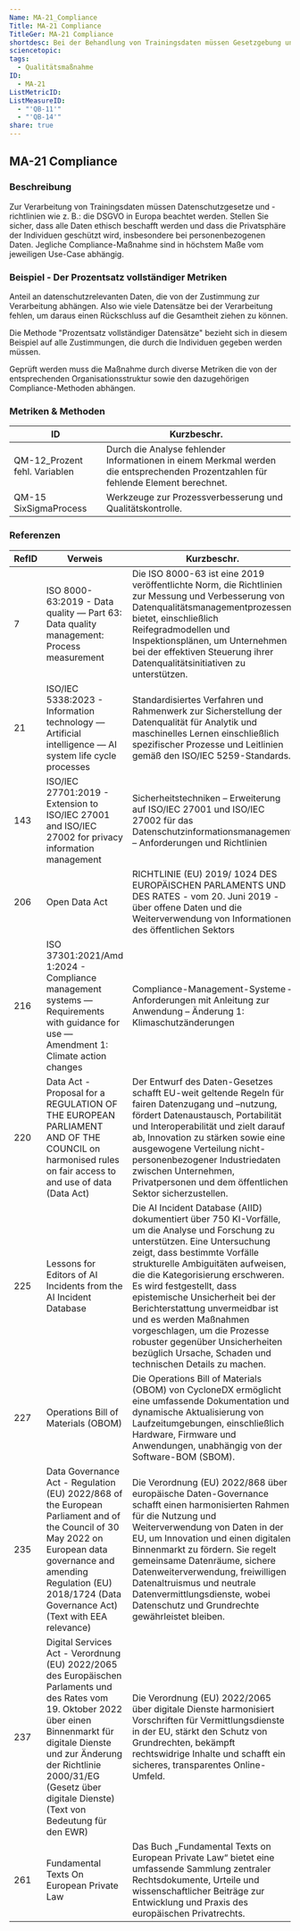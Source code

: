 ```yaml
---
Name: MA-21_Compliance
Title: MA-21 Compliance
TitleGer: MA-21 Compliance
shortdesc: Bei der Behandlung von Trainingsdaten müssen Gesetzgebung und diverse Standards eingehalten werden.
sciencetopic: 
tags:
  - Qualitätsmaßnahme
ID:
  - MA-21
ListMetricID: 
ListMeasureID:
  - "'QB-11'"
  - "'QB-14'"
share: true
---
```

## MA-21 Compliance

### Beschreibung

Zur Verarbeitung von Trainingsdaten müssen Datenschutzgesetze und -richtlinien wie z. B.: die DSGVO in Europa beachtet werden. Stellen Sie sicher, dass alle Daten ethisch beschafft werden und dass die Privatsphäre der Individuen geschützt wird, insbesondere bei personenbezogenen Daten. Jegliche Compliance-Maßnahme sind in höchstem Maße vom jeweiligen Use-Case abhängig. 

### Beispiel - Der Prozentsatz vollständiger Metriken 

Anteil an datenschutzrelevanten Daten, die von der Zustimmung zur Verarbeitung abhängen. Also wie viele Datensätze bei der Verarbeitung fehlen, um daraus einen Rückschluss auf die Gesamtheit ziehen zu können. 

Die Methode "Prozentsatz vollständiger Datensätze" bezieht sich in diesem Beispiel auf alle Zustimmungen, die durch die Individuen gegeben werden müssen. 

Geprüft werden muss die Maßnahme durch diverse Metriken die von der entsprechenden Organisationsstruktur sowie den dazugehörigen Compliance-Methoden abhängen. 

### Metriken & Methoden

| ID                            | Kurzbeschr.                                                                                                                        |
| ----------------------------- | ---------------------------------------------------------------------------------------------------------------------------------- |
| QM-12_Prozent fehl. Variablen | Durch die Analyse fehlender Informationen in einem Merkmal werden die entsprechenden Prozentzahlen für fehlende Element berechnet. |
| QM-15 SixSigmaProcess         | Werkzeuge zur Prozessverbesserung und Qualitätskontrolle.                                                                          |



### Referenzen

| RefID | Verweis                                                                                                                                                                                                                                                                  | Kurzbeschr.                                                                                                                                                                                                                                                                                                                                                                                                                                                                                       |
| ----- | ------------------------------------------------------------------------------------------------------------------------------------------------------------------------------------------------------------------------------------------------------------------------ | ------------------------------------------------------------------------------------------------------------------------------------------------------------------------------------------------------------------------------------------------------------------------------------------------------------------------------------------------------------------------------------------------------------------------------------------------------------------------------------------------- |
| 7     |  ISO 8000-63:2019 - Data quality — Part 63: Data quality management: Process measurement                                                                                                                                                                                 | Die ISO 8000-63 ist eine 2019 veröffentlichte Norm, die Richtlinien zur Messung und Verbesserung von Datenqualitätsmanagementprozessen bietet, einschließlich Reifegradmodellen und Inspektionsplänen, um Unternehmen bei der effektiven Steuerung ihrer Datenqualitätsinitiativen zu unterstützen.                                                                                                                                                                                               |
| 21    |  ISO/IEC 5338:2023 - Information technology — Artificial intelligence — AI system life cycle processes                                                                                                                                                                   | Standardisiertes Verfahren und Rahmenwerk zur Sicherstellung der Datenqualität für Analytik und maschinelles Lernen einschließlich spezifischer Prozesse und Leitlinien gemäß den ISO/IEC 5259-Standards.                                                                                                                                                                                                                                                                                         |
| 143   |  ISO/IEC 27701:2019 - Extension to ISO/IEC 27001 and ISO/IEC 27002 for privacy information management                                                                                                                                                                    | Sicherheitstechniken – Erweiterung auf ISO/IEC 27001 und ISO/IEC 27002 für das Datenschutzinformationsmanagement – ​​Anforderungen und Richtlinien                                                                                                                                                                                                                                                                                                                                                |
| 206   |  Open Data Act                                                                                                                                                                                                                                                           | RICHTLINIE  (EU)  2019/  1024  DES  EUROPÄISCHEN  PARLAMENTS  UND  DES  RATES  -  vom  20. Juni  2019  -  über  offene  Daten  und  die  Weiterverwendung  von  Informationen  des  öffentlichen  Sektors                                                                                                                                                                                                                                                                                         |
| 216   |  ISO 37301:2021/Amd 1:2024 - Compliance management systems — Requirements with guidance for use — Amendment 1: Climate action changes                                                                                                                                    | Compliance-Management-Systeme – Anforderungen mit Anleitung zur Anwendung – Änderung 1: Klimaschutzänderungen                                                                                                                                                                                                                                                                                                                                                                                     |
| 220   |  Data Act - Proposal for a REGULATION OF THE EUROPEAN PARLIAMENT AND OF THE COUNCIL on harmonised rules on fair access to and use of data (Data Act)                                                                                                                     | Der Entwurf des Daten-Gesetzes schafft EU-weit geltende Regeln für fairen Datenzugang und –nutzung, fördert Datenaustausch, Portabilität und Interoperabilität und zielt darauf ab, Innovation zu stärken sowie eine ausgewogene Verteilung nicht-personenbezogener Industriedaten zwischen Unternehmen, Privatpersonen und dem öffentlichen Sektor sicherzustellen.                                                                                                                              |
| 225   |  Lessons for Editors of AI Incidents from the AI Incident Database                                                                                                                                                                                                       | Die AI Incident Database (AIID) dokumentiert über 750 KI-Vorfälle, um die Analyse und Forschung zu unterstützen. Eine Untersuchung zeigt, dass bestimmte Vorfälle strukturelle Ambiguitäten aufweisen, die die Kategorisierung erschweren. Es wird festgestellt, dass epistemische Unsicherheit bei der Berichterstattung unvermeidbar ist und es werden Maßnahmen vorgeschlagen, um die Prozesse robuster gegenüber Unsicherheiten bezüglich Ursache, Schaden und technischen Details zu machen. |
| 227   |  Operations Bill of Materials (OBOM)                                                                                                                                                                                                                                     | Die Operations Bill of Materials (OBOM) von CycloneDX ermöglicht eine umfassende Dokumentation und dynamische Aktualisierung von Laufzeitumgebungen, einschließlich Hardware, Firmware und Anwendungen, unabhängig von der Software-BOM (SBOM).                                                                                                                                                                                                                                                   |
| 235   |  Data Governance Act - Regulation (EU) 2022/868 of the European Parliament and of the Council of 30 May 2022 on European data governance and amending Regulation (EU) 2018/1724 (Data Governance Act) (Text with EEA relevance)                                          | Die Verordnung (EU) 2022/868 über europäische Daten-Governance schafft einen harmonisierten Rahmen für die Nutzung und Weiterverwendung von Daten in der EU, um Innovation und einen digitalen Binnenmarkt zu fördern. Sie regelt gemeinsame Datenräume, sichere Datenweiterverwendung, freiwilligen Datenaltruismus und neutrale Datenvermittlungsdienste, wobei Datenschutz und Grundrechte gewährleistet bleiben.                                                                              |
| 237   |  Digital Services Act - Verordnung (EU) 2022/2065 des Europäischen Parlaments und des Rates vom 19. Oktober 2022 über einen Binnenmarkt für digitale Dienste und zur Änderung der Richtlinie 2000/31/EG (Gesetz über digitale Dienste) (Text von Bedeutung für den EWR)  | Die Verordnung (EU) 2022/2065 über digitale Dienste harmonisiert Vorschriften für Vermittlungsdienste in der EU, stärkt den Schutz von Grundrechten, bekämpft rechtswidrige Inhalte und schafft ein sicheres, transparentes Online-Umfeld.                                                                                                                                                                                                                                                        |
| 261   |  Fundamental Texts On European Private Law                                                                                                                                                                                                                               | Das Buch „Fundamental Texts on European Private Law“ bietet eine umfassende Sammlung zentraler Rechtsdokumente, Urteile und wissenschaftlicher Beiträge zur Entwicklung und Praxis des europäischen Privatrechts.                                                                                                                                                                                                                                                                                 |
